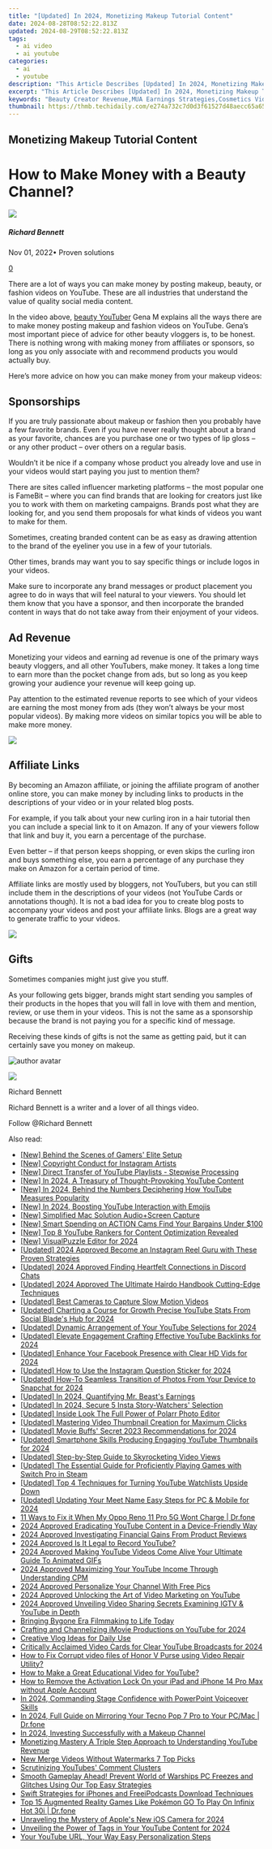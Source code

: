 ```yaml
---
title: "[Updated] In 2024, Monetizing Makeup Tutorial Content"
date: 2024-08-28T08:52:22.813Z
updated: 2024-08-29T08:52:22.813Z
tags:
  - ai video
  - ai youtube
categories:
  - ai
  - youtube
description: "This Article Describes [Updated] In 2024, Monetizing Makeup Tutorial Content"
excerpt: "This Article Describes [Updated] In 2024, Monetizing Makeup Tutorial Content"
keywords: "Beauty Creator Revenue,MUA Earnings Strategies,Cosmetics Video Income,Skincare Series Profit,Makeup Tutorial Monetize,Content Creation ROI,Lipstick Educational Sales"
thumbnail: https://thmb.techidaily.com/e274a732c7d0d3f61527d48aecc65a65fbbf84ca45a89dafe19b065f7716c31c.jpg
---
```


## Monetizing Makeup Tutorial Content

# How to Make Money with a Beauty Channel?

![](https://images.wondershare.com/filmora/article-images/richard-bennett.jpg)

##### Richard Bennett

 Nov 01, 2022• Proven solutions

[0](#commentsBoxSeoTemplate)

There are a lot of ways you can make money by posting makeup, beauty, or fashion videos on YouTube. These are all industries that understand the value of quality social media content.

 In the video above, [beauty YouTuber](https://tools.techidaily.com/wondershare/filmora/download/) Gena M explains all the ways there are to make money posting makeup and fashion videos on YouTube. Gena’s most important piece of advice for other beauty vloggers is, to be honest. There is nothing wrong with making money from affiliates or sponsors, so long as you only associate with and recommend products you would actually buy.

Here’s more advice on how you can make money from your makeup videos:

## Sponsorships

If you are truly passionate about makeup or fashion then you probably have a few favorite brands. Even if you have never really thought about a brand as your favorite, chances are you purchase one or two types of lip gloss – or any other product – over others on a regular basis.

Wouldn’t it be nice if a company whose product you already love and use in your videos would start paying you just to mention them?

There are sites called influencer marketing platforms – the most popular one is FameBit – where you can find brands that are looking for creators just like you to work with them on marketing campaigns. Brands post what they are looking for, and you send them proposals for what kinds of videos you want to make for them.

Sometimes, creating branded content can be as easy as drawing attention to the brand of the eyeliner you use in a few of your tutorials.

Other times, brands may want you to say specific things or include logos in your videos.

Make sure to incorporate any brand messages or product placement you agree to do in ways that will feel natural to your viewers. You should let them know that you have a sponsor, and then incorporate the branded content in ways that do not take away from their enjoyment of your videos.

## Ad Revenue

Monetizing your videos and earning ad revenue is one of the primary ways beauty vloggers, and all other YouTubers, make money. It takes a long time to earn more than the pocket change from ads, but so long as you keep growing your audience your revenue will keep going up.

Pay attention to the estimated revenue reports to see which of your videos are earning the most money from ads (they won’t always be your most popular videos). By making more videos on similar topics you will be able to make more money.

<!-- affiliate ads begin -->
<a href="https://store.revouninstaller.com/order/checkout.php?PRODS=27889512&QTY=1&AFFILIATE=108875&CART=1"><img src="https://secure.avangate.com/images/merchant/4282ec8de8c9be897e7aff4aa231b1a4/728__90.jpg" border="0"></a>
<!-- affiliate ads end -->
## Affiliate Links

By becoming an Amazon affiliate, or joining the affiliate program of another online store, you can make money by including links to products in the descriptions of your video or in your related blog posts.

For example, if you talk about your new curling iron in a hair tutorial then you can include a special link to it on Amazon. If any of your viewers follow that link and buy it, you earn a percentage of the purchase.

Even better – if that person keeps shopping, or even skips the curling iron and buys something else, you earn a percentage of any purchase they make on Amazon for a certain period of time.

Affiliate links are mostly used by bloggers, not YouTubers, but you can still include them in the descriptions of your videos (not YouTube Cards or annotations though). It is not a bad idea for you to create blog posts to accompany your videos and post your affiliate links. Blogs are a great way to generate traffic to your videos.

<!-- affiliate ads begin -->
<a href="https://secure.2checkout.com/order/checkout.php?PRODS=4620778&QTY=1&AFFILIATE=108875&CART=1"><img src="https://secure.avangate.com/images/merchant/07dd4d5a72f5740ef0f035f201951476/300__250banner.jpg" border="0"></a>
<!-- affiliate ads end -->
## Gifts

Sometimes companies might just give you stuff.

As your following gets bigger, brands might start sending you samples of their products in the hopes that you will fall in love with them and mention, review, or use them in your videos. This is not the same as a sponsorship because the brand is not paying you for a specific kind of message.

Receiving these kinds of gifts is not the same as getting paid, but it can certainly save you money on makeup.

![author avatar](https://images.wondershare.com/filmora/article-images/richard-bennett.jpg)

<!-- affiliate ads begin -->
<a href="https://store.movavi.com/affiliate.php?ACCOUNT=MOVAVI&AFFILIATE=108875&PATH=https%3A%2F%2Fwww.movavi.com%3FAFFILIATE%3D108875%26RESOURCE%3DMovavi%2BVideo%2BEditor%2Bbox"><img src="https://mcusercontent.com/0885a03ded3d480dca9287f12/images/6d3207fd-9f15-4c21-f0ad-59c68e6a7e2a.png" border="0"></a>
<!-- affiliate ads end -->
Richard Bennett

Richard Bennett is a writer and a lover of all things video.

Follow @Richard Bennett


<ins class="adsbygoogle"
     style="display:block"
     data-ad-format="autorelaxed"
     data-ad-client="ca-pub-7571918770474297"
     data-ad-slot="1223367746"></ins>



<ins class="adsbygoogle"
     style="display:block"
     data-ad-client="ca-pub-7571918770474297"
     data-ad-slot="8358498916"
     data-ad-format="auto"
     data-full-width-responsive="true"></ins>

<span class="atpl-alsoreadstyle">Also read:</span>
<div><ul>
<li><a href="https://youtube-web.techidaily.com/ehind-the-scenes-of-gamers-elite-setup/"><u>[New] Behind the Scenes of Gamers' Elite Setup</u></a></li>
<li><a href="https://extra-information.techidaily.com/new-copyright-conduct-for-instagram-artists/"><u>[New] Copyright Conduct for Instagram Artists</u></a></li>
<li><a href="https://youtube-web.techidaily.com/irect-transfer-of-youtube-playlists-stepwise-processing/"><u>[New] Direct Transfer of YouTube Playlists - Stepwise Processing</u></a></li>
<li><a href="https://youtube-web.techidaily.com/n-2024-a-treasury-of-thought-provoking-youtube-content/"><u>[New] In 2024, A Treasury of Thought-Provoking YouTube Content</u></a></li>
<li><a href="https://youtube-web.techidaily.com/n-2024-behind-the-numbers-deciphering-how-youtube-measures-popularity/"><u>[New] In 2024, Behind the Numbers  Deciphering How YouTube Measures Popularity</u></a></li>
<li><a href="https://youtube-web.techidaily.com/n-2024-boosting-youtube-interaction-with-emojis/"><u>[New] In 2024, Boosting YouTube Interaction with Emojis</u></a></li>
<li><a href="https://screen-recording.techidaily.com/new-simplified-mac-solution-audioplusscreen-capture/"><u>[New] Simplified Mac Solution  Audio+Screen Capture</u></a></li>
<li><a href="https://extra-approaches.techidaily.com/new-smart-spending-on-action-cams-find-your-bargains-under-100/"><u>[New] Smart Spending on ACTION Cams  Find Your Bargains Under $100</u></a></li>
<li><a href="https://youtube-web.techidaily.com/op-8-youtube-rankers-for-content-optimization-revealed/"><u>[New] Top 8 YouTube Rankers for Content Optimization Revealed</u></a></li>
<li><a href="https://youtube-web.techidaily.com/isualpuzzle-editor-for-2024/"><u>[New] VisualPuzzle Editor for 2024</u></a></li>
<li><a href="https://instagram-videos.techidaily.com/updated-2024-approved-become-an-instagram-reel-guru-with-these-proven-strategies/"><u>[Updated] 2024 Approved  Become an Instagram Reel Guru with These Proven Strategies</u></a></li>
<li><a href="https://discord-videos.techidaily.com/updated-2024-approved-finding-heartfelt-connections-in-discord-chats/"><u>[Updated] 2024 Approved  Finding Heartfelt Connections in Discord Chats</u></a></li>
<li><a href="https://youtube-web.techidaily.com/ed-2024-approved-the-ultimate-hairdo-handbook-cutting-edge-techniques/"><u>[Updated] 2024 Approved  The Ultimate Hairdo Handbook  Cutting-Edge Techniques</u></a></li>
<li><a href="https://fox-info.techidaily.com/updated-best-cameras-to-capture-slow-motion-videos/"><u>[Updated] Best Cameras to Capture Slow Motion Videos</u></a></li>
<li><a href="https://youtube-web.techidaily.com/ed-charting-a-course-for-growth-precise-youtube-stats-from-social-blades-hub-for-2024/"><u>[Updated] Charting a Course for Growth  Precise YouTube Stats From Social Blade's Hub for 2024</u></a></li>
<li><a href="https://youtube-web.techidaily.com/ed-dynamic-arrangement-of-your-youtube-selections-for-2024/"><u>[Updated] Dynamic Arrangement of Your YouTube Selections for 2024</u></a></li>
<li><a href="https://youtube-web.techidaily.com/ed-elevate-engagement-crafting-effective-youtube-backlinks-for-2024/"><u>[Updated] Elevate Engagement  Crafting Effective YouTube Backlinks for 2024</u></a></li>
<li><a href="https://facebook-video-content.techidaily.com/updated-enhance-your-facebook-presence-with-clear-hd-vids-for-2024/"><u>[Updated] Enhance Your Facebook Presence with Clear HD Vids for 2024</u></a></li>
<li><a href="https://instagram-videos.techidaily.com/updated-how-to-use-the-instagram-question-sticker-for-2024/"><u>[Updated] How to Use the Instagram Question Sticker for 2024</u></a></li>
<li><a href="https://snapchat-videos.techidaily.com/updated-how-to-seamless-transition-of-photos-from-your-device-to-snapchat-for-2024/"><u>[Updated] How-To  Seamless Transition of Photos From Your Device to Snapchat for 2024</u></a></li>
<li><a href="https://youtube-web.techidaily.com/ed-in-2024-quantifying-mr-beasts-earnings/"><u>[Updated] In 2024, Quantifying Mr. Beast's Earnings</u></a></li>
<li><a href="https://instagram-video-files.techidaily.com/updated-in-2024-secure-5-insta-story-watchers-selection/"><u>[Updated] In 2024, Secure 5 Insta Story-Watchers' Selection</u></a></li>
<li><a href="https://extra-guidance.techidaily.com/updated-inside-look-the-full-power-of-polarr-photo-editor/"><u>[Updated] Inside Look  The Full Power of Polarr Photo Editor</u></a></li>
<li><a href="https://youtube-web.techidaily.com/ed-mastering-video-thumbnail-creation-for-maximum-clicks/"><u>[Updated] Mastering Video Thumbnail Creation for Maximum Clicks</u></a></li>
<li><a href="https://youtube-web.techidaily.com/ed-movie-buffs-secret-2023-recommendations-for-2024/"><u>[Updated] Movie Buffs' Secret 2023 Recommendations for 2024</u></a></li>
<li><a href="https://youtube-web.techidaily.com/ed-smartphone-skills-producing-engaging-youtube-thumbnails-for-2024/"><u>[Updated] Smartphone Skills  Producing Engaging YouTube Thumbnails for 2024</u></a></li>
<li><a href="https://youtube-web.techidaily.com/ed-step-by-step-guide-to-skyrocketing-video-views/"><u>[Updated] Step-by-Step Guide to Skyrocketing Video Views</u></a></li>
<li><a href="https://screen-activity-recording.techidaily.com/updated-the-essential-guide-for-proficiently-playing-games-with-switch-pro-in-steam/"><u>[Updated] The Essential Guide for Proficiently Playing Games with Switch Pro in Steam</u></a></li>
<li><a href="https://facebook-video-footage.techidaily.com/updated-top-4-techniques-for-turning-youtube-watchlists-upside-down/"><u>[Updated] Top 4 Techniques for Turning YouTube Watchlists Upside Down</u></a></li>
<li><a href="https://digital-screen-recording.techidaily.com/updated-updating-your-meet-name-easy-steps-for-pc-and-mobile-for-2024/"><u>[Updated] Updating Your Meet Name  Easy Steps for PC & Mobile for 2024</u></a></li>
<li><a href="https://howto.techidaily.com/11-ways-to-fix-it-when-my-oppo-reno-11-pro-5g-wont-charge-drfone-by-drfone-fix-android-problems-fix-android-problems/"><u>11 Ways to Fix it When My Oppo Reno 11 Pro 5G Wont Charge | Dr.fone</u></a></li>
<li><a href="https://youtube-web.techidaily.com/approved-eradicating-youtube-content-in-a-device-friendly-way/"><u>2024 Approved  Eradicating YouTube Content in a Device-Friendly Way</u></a></li>
<li><a href="https://article-files.techidaily.com/2024-approved-investigating-financial-gains-from-product-reviews/"><u>2024 Approved  Investigating Financial Gains From Product Reviews</u></a></li>
<li><a href="https://youtube-web.techidaily.com/approved-is-it-legal-to-record-youtube/"><u>2024 Approved  Is It Legal to Record YouTube?</u></a></li>
<li><a href="https://youtube-web.techidaily.com/approved-making-youtube-videos-come-alive-your-ultimate-guide-to-animated-gifs/"><u>2024 Approved  Making YouTube Videos Come Alive  Your Ultimate Guide To Animated GIFs</u></a></li>
<li><a href="https://youtube-web.techidaily.com/approved-maximizing-your-youtube-income-through-understanding-cpm/"><u>2024 Approved  Maximizing Your YouTube Income Through Understanding CPM</u></a></li>
<li><a href="https://youtube-web.techidaily.com/approved-personalize-your-channel-with-free-pics/"><u>2024 Approved  Personalize Your Channel With Free Pics</u></a></li>
<li><a href="https://youtube-web.techidaily.com/approved-unlocking-the-art-of-video-marketing-on-youtube/"><u>2024 Approved  Unlocking the Art of Video Marketing on YouTube</u></a></li>
<li><a href="https://youtube-web.techidaily.com/approved-unveiling-video-sharing-secrets-examining-igtv-and-youtube-in-depth/"><u>2024 Approved  Unveiling Video Sharing Secrets  Examining IGTV & YouTube in Depth</u></a></li>
<li><a href="https://youtube-web.techidaily.com/ing-bygone-era-filmmaking-to-life-today/"><u>Bringing Bygone Era Filmmaking to Life Today</u></a></li>
<li><a href="https://youtube-web.techidaily.com/ing-and-channelizing-imovie-productions-on-youtube-for-2024/"><u>Crafting and Channelizing iMovie Productions on YouTube for 2024</u></a></li>
<li><a href="https://youtube-web.techidaily.com/ive-vlog-ideas-for-daily-use/"><u>Creative Vlog Ideas for Daily Use</u></a></li>
<li><a href="https://youtube-web.techidaily.com/cally-acclaimed-video-cards-for-clear-youtube-broadcasts-for-2024/"><u>Critically Acclaimed Video Cards for Clear YouTube Broadcasts for 2024</u></a></li>
<li><a href="https://blog-min.techidaily.com/how-to-fix-corrupt-video-files-of-honor-v-purse-using-video-repair-utility-by-stellar-video-repair-mobile-video-repair/"><u>How to Fix Corrupt video files of Honor V Purse using Video Repair Utility?</u></a></li>
<li><a href="https://youtube-web.techidaily.com/o-make-a-great-educational-video-for-youtube/"><u>How to Make a Great Educational Video for YouTube?</u></a></li>
<li><a href="https://activate-lock.techidaily.com/how-to-remove-the-activation-lock-on-your-ipad-and-iphone-14-pro-max-without-apple-account-by-drfone-ios/"><u>How to Remove the Activation Lock On your iPad and iPhone 14 Pro Max without Apple Account</u></a></li>
<li><a href="https://screen-recording.techidaily.com/in-2024-commanding-stage-confidence-with-powerpoint-voiceover-skills/"><u>In 2024, Commanding Stage Confidence with PowerPoint Voiceover Skills</u></a></li>
<li><a href="https://screen-mirror.techidaily.com/in-2024-full-guide-on-mirroring-your-tecno-pop-7-pro-to-your-pcmac-drfone-by-drfone-android/"><u>In 2024, Full Guide on Mirroring Your Tecno Pop 7 Pro to Your PC/Mac | Dr.fone</u></a></li>
<li><a href="https://youtube-web.techidaily.com/24-investing-successfully-with-a-makeup-channel/"><u>In 2024, Investing Successfully with a Makeup Channel</u></a></li>
<li><a href="https://youtube-web.techidaily.com/izing-mastery-a-triple-step-approach-to-understanding-youtube-revenue/"><u>Monetizing Mastery  A Triple Step Approach to Understanding YouTube Revenue</u></a></li>
<li><a href="https://ai-video-tools.techidaily.com/new-merge-videos-without-watermarks-7-top-picks/"><u>New Merge Videos Without Watermarks 7 Top Picks</u></a></li>
<li><a href="https://youtube-web.techidaily.com/inizing-youtubes-comment-clusters/"><u>Scrutinizing YouTubes' Comment Clusters</u></a></li>
<li><a href="https://win-able.techidaily.com/smooth-gameplay-ahead-prevent-world-of-warships-pc-freezes-and-glitches-using-our-top-easy-strategies/"><u>Smooth Gameplay Ahead! Prevent World of Warships PC Freezes and Glitches Using Our Top Easy Strategies</u></a></li>
<li><a href="https://extra-hints.techidaily.com/swift-strategies-for-iphones-and-freeipodcasts-download-techniques/"><u>Swift Strategies for iPhones and FreeiPodcasts Download Techniques</u></a></li>
<li><a href="https://android-pokemon-go.techidaily.com/top-15-augmented-reality-games-like-pokemon-go-to-play-on-infinix-hot-30i-drfone-by-drfone-virtual-android/"><u>Top 15 Augmented Reality Games Like Pokémon GO To Play On Infinix Hot 30i | Dr.fone</u></a></li>
<li><a href="https://some-tips.techidaily.com/unraveling-the-mystery-of-apples-new-ios-camera-for-2024/"><u>Unraveling the Mystery of Apple's New iOS Camera for 2024</u></a></li>
<li><a href="https://youtube-web.techidaily.com/ling-the-power-of-tags-in-your-youtube-content-for-2024/"><u>Unveiling the Power of Tags in Your YouTube Content for 2024</u></a></li>
<li><a href="https://youtube-web.techidaily.com/youtube-url-your-way-easy-personalization-steps/"><u>Your YouTube URL, Your Way  Easy Personalization Steps</u></a></li>
</ul></div>
